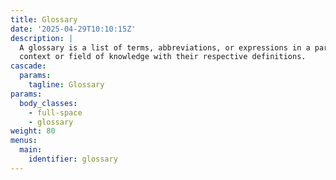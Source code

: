 ```yaml
---
title: Glossary
date: '2025-04-29T10:10:15Z'
description: |
  A glossary is a list of terms, abbreviations, or expressions in a particular
  context or field of knowledge with their respective definitions.
cascade:
  params:
    tagline: Glossary
params:
  body_classes:
    - full-space
    - glossary
weight: 80
menus:
  main:
    identifier: glossary
---
```

